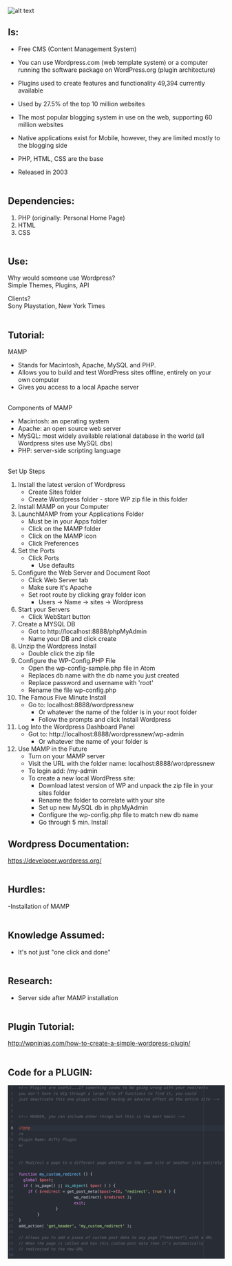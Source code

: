 ![alt text](https://github.com/Brian60657/wordpress/blob/master/2000px-WordPress_logo.svg.png)  

## Is:

- Free CMS (Content Management System)<br>

- You can use Wordpress.com (web template system) or a computer running the software package on WordPress.org (plugin architecture)<br>

- Plugins used to create features and functionality 49,394 currently available<br>

- Used by 27.5% of the top 10 million websites<br>

- The most popular blogging system in use on the web, supporting 60 million websites<br>

- Native applications exist for Mobile, however, they are limited mostly to the blogging side<br>

- PHP, HTML, CSS are the base<br>

- Released in 2003<br><br>

## Dependencies:

1. PHP (originally: Personal Home Page)<br>
2. HTML<br>
3. CSS<br><br>

## Use:

Why would someone use Wordpress?<br>
Simple Themes, Plugins, API<br>

Clients?<br>
Sony Playstation, New York Times<br><br>

## Tutorial:

MAMP <br>
- Stands for Macintosh, Apache, MySQL and PHP. <br>
- Allows you to build and test WordPress sites offline, entirely on your own computer<br>
- Gives you access to a local Apache server<br><br>

Components of MAMP<br>
- Macintosh: an operating system<br>
- Apache: an open source web server<br>
- MySQL: most widely available relational database in the world (all Wordpress sites use MySQL dbs)<br>
- PHP: server-side scripting language<br><br>

Set Up Steps<br>
1. Install the latest version of Wordpress
    * Create Sites folder
    * Create Wordpress folder - store WP zip file in this folder
2. Install MAMP on your Computer
3. LaunchMAMP from your Applications Folder
    * Must be in your Apps folder
    * Click on the MAMP folder
    * Click on the MAMP icon
    * Click Preferences
4. Set the Ports
    * Click Ports
        * Use defaults
5. Configure the Web Server and Document Root
    * Click Web Server tab
    * Make sure it's Apache
    * Set root route by clicking gray folder icon
        * Users -> Name -> sites -> Wordpress
6. Start your Servers
    * Click WebStart button
7. Create a MYSQL DB
    * Got to http://localhost:8888/phpMyAdmin
    * Name your DB and click create
8. Unzip the Wordpress Install
    * Double click the zip file
9. Configure the WP-Config.PHP File
    * Open the wp-config-sample.php file in Atom
    * Replaces db name with the db name you just created
    * Replace password and username with 'root'
    * Rename the file wp-config.php
10. The Famous Five Minute Install
    * Go to: localhost:8888/wordpressnew
        * Or whatever the name of the folder is in your root folder
        * Follow the prompts and click Install Wordpress
11. Log Into the Wordpress Dashboard Panel
    * Got to: http://localhost:8888/wordpressnew/wp-admin
        * Or whatever the name of your folder is
12. Use MAMP in the Future
    * Turn on your MAMP server
    * Visit the URL with the folder name: localhost:8888/wordpressnew
    * To login add: /my-admin
    * To create a new local WordPress site:
        * Download latest version of WP and unpack the zip file in your sites folder
        * Rename the folder to correlate with your site
        * Set up new MySQL db in phpMyAdmin
        * Configure the wp-config.php file to match new db name
        * Go through 5 min. Install

## Wordpress Documentation:

https://developer.wordpress.org/<br><br>

## Hurdles:

-Installation of MAMP<br><br>

## Knowledge Assumed:
- It's not just "one click and done"<br><br>

## Research:
- Server side after MAMP installation<br><br>

## Plugin Tutorial:
http://wpninjas.com/how-to-create-a-simple-wordpress-plugin/<br><br>

## Code for a PLUGIN:
![alt text](Plugin_Code.png)<br><br>
